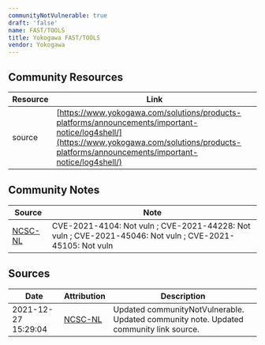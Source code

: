 ```yaml
---
communityNotVulnerable: true
draft: 'false'
name: FAST/TOOLS
title: Yokogawa FAST/TOOLS
vendor: Yokogawa
---
```



## Community Resources
| Resource | Link |
| --- | --- |
| source | [https://www.yokogawa.com/solutions/products-platforms/announcements/important-notice/log4shell/](https://www.yokogawa.com/solutions/products-platforms/announcements/important-notice/log4shell/) |

## Community Notes
| Source | Note |
| --- | --- |
| [NCSC-NL](https://github.com/NCSC-NL/log4shell/blob/main/software/README.md) | CVE-2021-4104: Not vuln ; CVE-2021-44228: Not vuln ; CVE-2021-45046: Not vuln ; CVE-2021-45105: Not vuln </ul> |

## Sources
| Date | Attribution | Description |
| --- | --- | --- |
| 2021-12-27 15:29:04 | [NCSC-NL](https://github.com/NCSC-NL/log4shell/blob/main/software/README.md) | Updated communityNotVulnerable. Updated community note. Updated community link source.  |
